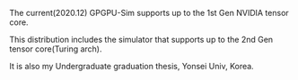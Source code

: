 The current(2020.12) GPGPU-Sim supports up to the 1st Gen NVIDIA tensor core. 

This distribution includes the simulator that supports up to the 2nd Gen tensor core(Turing arch).

It is also my Undergraduate graduation thesis, Yonsei Univ, Korea. 
